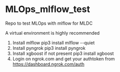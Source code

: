 # MLOps_mlflow_test
Repo to test MLOps with mlflow for MLDC

A virtual environment is highly recommended

1. Install mlflow
	pip3 install mlflow --quiet
2. Install pyngrok
	pip3 install pyngrok
3. Install xgboost if not present
	pip3 install xgboost
4. Login on ngrok.com and get your authtoken from https://dashboard.ngrok.com/auth
